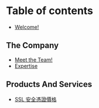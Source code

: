 # Table of contents

* [Welcome!](README.md)

## The Company

* [Meet the Team!](the-company/meet-the-team.md)
* [Expertise](the-company/vision-and-values.md)

## Products And Services

* [SSL 安全憑證價格](products-and-services/ssl-an-quan-ping-zheng-jia-ge.md)
